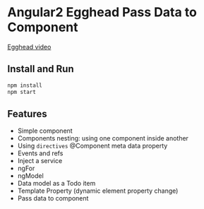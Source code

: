 # Angular2 Egghead Pass Data to Component

[Egghead video](https://egghead.io/lessons/angular-2-passing-data-to-components-with-input?series=angular-2-fundamentals)

## Install and Run

```bash
npm install
npm start
```

## Features
* Simple component
* Components nesting: using one component inside another
* Using `directives` @Component meta data property
* Events and refs
* Inject a service
* ngFor
* ngModel
* Data model as a Todo item
* Template Property (dynamic element property change)
* Pass data to component